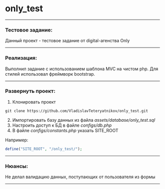 # only_test
___

### Тестовое задание: 
Данный проект - тестовое задание от digital-агенства Only
___
### Реализация:

Выполнил задание с использованием шаблона MVC на чистом php. Для стилей использовал фреймворк bootstrap.
___
### Развернуть проект:
1. Клонировать проект
```gitexclude
git clone https://github.com/VladislavTeteryatnikov/only_test.git
```
2. Импортировать базу данных из файла *assets/database/only_test.sql*
3. Настроить доступ к БД в файле *configs/db.php*
4. В файле *configs/constants.php* указать SITE_ROOT

Например:
```php
define("SITE_ROOT", "/only_test/");
```
___
### Нюансы:
Не делал валидацию данных, поступающих от пользователя из формы
___
